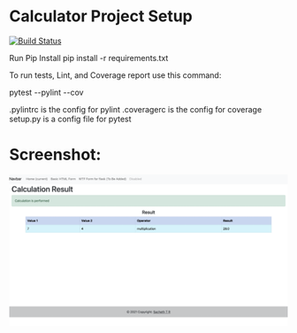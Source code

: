 # Calculator Project Setup
[![Build Status](https://app.travis-ci.com/Sacheth-Ranganathasetty-Tenugondlu/calc2.svg?branch=main)](https://app.travis-ci.com/Sacheth-Ranganathasetty-Tenugondlu/calc2)

Run Pip Install
pip install -r requirements.txt

To run tests, Lint, and Coverage report use this command:

pytest  --pylint --cov

.pylintrc is the config for pylint
.coveragerc is the config for coverage
setup.py is a config file for pytest
# Screenshot:
![img](https://github.com/Sacheth-Ranganathasetty-Tenugondlu/calc2/blob/faef05419911c3dd479c43883d440dbfe037e24d/Screen%20Shot%202021-12-15%20at%202.14.58%20PM.png)
